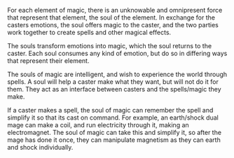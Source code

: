 For each element of magic, there is an unknowable and omnipresent force that represent that element, the soul of the element. In exchange for the casters emotions, the soul offers magic to the caster, and the two parties work together to create spells and other magical effects.

The souls transform emotions into magic, which the soul returns to the caster. Each soul consumes any kind of emotion, but do so in differing ways that represent their element.

The souls of magic are intelligent, and wish to experience the world through spells. A soul will help a caster make what they want, but will not do it for them. They act as an interface between casters and the spells/magic they make.

If a caster makes a spell, the soul of magic can remember the spell and simplify it so that its cast on command. For example, an earth/shock dual mage can make a coil, and run electricity through it, making an electromagnet. The soul of magic can take this and simplify it, so after the mage has done it once, they can manipulate magnetism as they can earth and shock individually.

